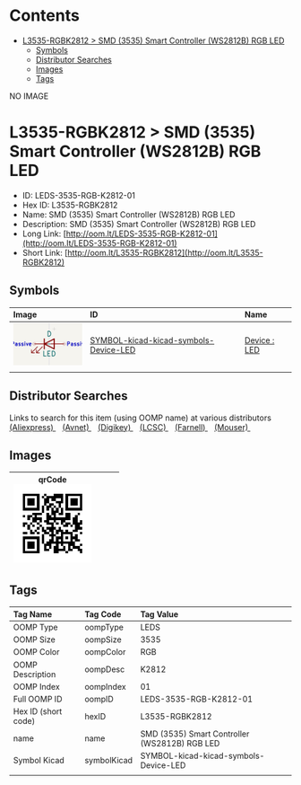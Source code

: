 



Contents
========

* [L3535-RGBK2812 > SMD (3535) Smart Controller (WS2812B) RGB LED](#l3535-rgbk2812--smd-3535-smart-controller-ws2812b-rgb-led)
	* [Symbols](#symbols)
	* [Distributor Searches](#distributor-searches)
	* [Images](#images)
	* [Tags](#tags)
  
NO IMAGE  
# L3535-RGBK2812 > SMD (3535) Smart Controller (WS2812B) RGB LED

- ID: LEDS-3535-RGB-K2812-01
- Hex ID: L3535-RGBK2812
- Name: SMD (3535) Smart Controller (WS2812B) RGB LED
- Description: SMD (3535) Smart Controller (WS2812B) RGB LED
- Long Link: [http://oom.lt/LEDS-3535-RGB-K2812-01](http://oom.lt/LEDS-3535-RGB-K2812-01)
- Short Link: [http://oom.lt/L3535-RGBK2812](http://oom.lt/L3535-RGBK2812)

## Symbols
  

|Image|ID|Name|
| :--- | :--- | :--- |
|[![](https://raw.githubusercontent.com/oomlout/oomlout_OOMP_eda_V2/main/SYMBOL/kicad/kicad-symbols/Device/LED/image_140.png)](https://github.com/oomlout/oomlout_OOMP_eda_V2/tree/main/SYMBOL/kicad/kicad-symbols/Device/LED/)|[SYMBOL-kicad-kicad-symbols-Device-LED](https://github.com/oomlout/oomlout_OOMP_eda_V2/tree/main/SYMBOL/kicad/kicad-symbols/Device/LED/)|[Device : LED](https://github.com/oomlout/oomlout_OOMP_eda_V2/tree/main/SYMBOL/kicad/kicad-symbols/Device/LED/)|
||||

## Distributor Searches
  
Links to search for this item (using OOMP name) at various distributors  
[(Aliexpress) ](https://www.aliexpress.com/wholesale?SearchText=1117SMD+3535+Smart+Controller+WS2812B+RGB+LED)&nbsp;&nbsp;&nbsp;[(Avnet) ](https://www.avnet.com/shop/us/search/SMD+3535+Smart+Controller+WS2812B+RGB+LED)&nbsp;&nbsp;&nbsp;[(Digikey) ](https://www.digikey.co.uk/en/products/result?s=SMD+3535+Smart+Controller+WS2812B+RGB+LED)&nbsp;&nbsp;&nbsp;[(LCSC) ](https://www.lcsc.com/search?q=SMD+3535+Smart+Controller+WS2812B+RGB+LED)&nbsp;&nbsp;&nbsp;[(Farnell) ](https://uk.farnell.com/search?st=SMD+3535+Smart+Controller+WS2812B+RGB+LED)&nbsp;&nbsp;&nbsp;[(Mouser) ](https://www.mouser.com/c/?q=SMD+3535+Smart+Controller+WS2812B+RGB+LED)&nbsp;&nbsp;&nbsp;
## Images
  

|qrCode<br>[![](https://raw.githubusercontent.com/oomlout/oomlout_OOMP_parts_V2/main/LEDS/3535/RGB/K2812/01/qrCode_140.png)](https://github.com/oomlout/oomlout_OOMP_parts_V2/tree/main/LEDS/3535/RGB/K2812/01/qrCode.png)||||
| :---: | :---: | :---: | :---: |

## Tags
  

|Tag Name|Tag Code|Tag Value|
| :--- | :--- | :--- |
|OOMP Type|oompType|LEDS|
|OOMP Size|oompSize|3535|
|OOMP Color|oompColor|RGB|
|OOMP Description|oompDesc|K2812|
|OOMP Index|oompIndex|01|
|Full OOMP ID|oompID|LEDS-3535-RGB-K2812-01|
|Hex ID (short code)|hexID|L3535-RGBK2812|
|name|name|SMD (3535) Smart Controller (WS2812B) RGB LED|
|Symbol Kicad|symbolKicad|SYMBOL-kicad-kicad-symbols-Device-LED|
||||
